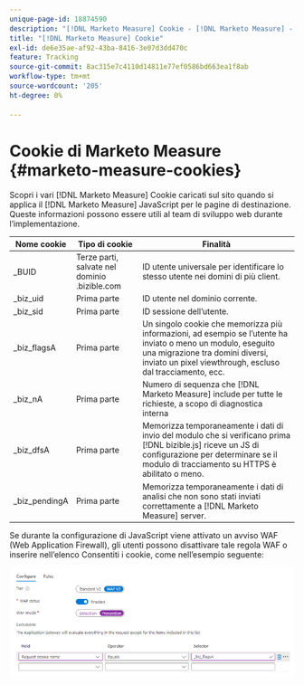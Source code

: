 ```yaml
---
unique-page-id: 18874590
description: "[!DNL Marketo Measure] Cookie - [!DNL Marketo Measure] - Documentazione del prodotto"
title: "[!DNL Marketo Measure] Cookie"
exl-id: de6e35ae-af92-43ba-8416-3e07d3dd470c
feature: Tracking
source-git-commit: 8ac315e7c4110d14811e77ef0586bd663ea1f8ab
workflow-type: tm+mt
source-wordcount: '205'
ht-degree: 0%

---
```


# Cookie di Marketo Measure {#marketo-measure-cookies}

Scopri i vari [!DNL Marketo Measure] Cookie caricati sul sito quando si applica il [!DNL Marketo Measure] JavaScript per le pagine di destinazione. Queste informazioni possono essere utili al team di sviluppo web durante l’implementazione.

| **Nome cookie** | **Tipo di cookie** | **Finalità** |
|---|---|---|
| _BUID | Terze parti, salvate nel dominio .bizible.com | ID utente universale per identificare lo stesso utente nei domini di più client. |
| _biz_uid | Prima parte | ID utente nel dominio corrente. |
| _biz_sid | Prima parte | ID sessione dell’utente. |
| _biz_flagsA | Prima parte | Un singolo cookie che memorizza più informazioni, ad esempio se l’utente ha inviato o meno un modulo, eseguito una migrazione tra domini diversi, inviato un pixel viewthrough, escluso dal tracciamento, ecc. |
| _biz_nA | Prima parte | Numero di sequenza che [!DNL Marketo Measure] include per tutte le richieste, a scopo di diagnostica interna |
| _biz_dfsA | Prima parte | Memorizza temporaneamente i dati di invio del modulo che si verificano prima [!DNL bizible.js] riceve un JS di configurazione per determinare se il modulo di tracciamento su HTTPS è abilitato o meno. |
| _biz_pendingA | Prima parte | Memorizza temporaneamente i dati di analisi che non sono stati inviati correttamente a [!DNL Marketo Measure] server. |

Se durante la configurazione di JavaScript viene attivato un avviso WAF (Web Application Firewall), gli utenti possono disattivare tale regola WAF o inserire nell’elenco Consentiti i cookie, come nell’esempio seguente:

![](assets/marketo-measure-cookies-1.png)
